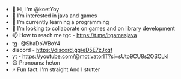 - 👋 Hi, I’m @koetYoy
- 👀 I’m interested in java and games
- 🌱 I’m currently learning a programming
- 💞️ I’m looking to collaborate on games and  on library development 
- 📫 How to reach me tgc - https://t.me/itgamesjava
- tg- @ShaDoWBoY4
- discord - https://discord.gg/eD5E7zJxqf
- yt - https://youtube.com/@motivatorIT?si=sUto9CU8s2OSCLkl
- 😄 Pronouns: he\он
- ⚡ Fun fact: I'm straight And I stutter

<!---
koetYoy/koetYoy is a ✨ special ✨ repository because its `README.md` (this file) appears on your GitHub profile.
You can click the Preview link to take a look at your changes.
--->
